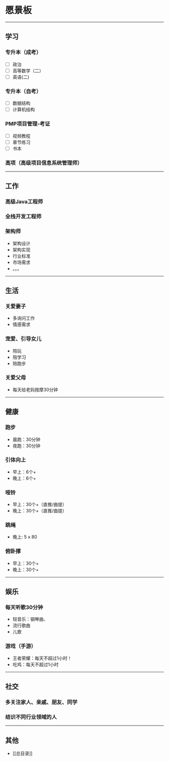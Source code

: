# 愿景板
---
## 学习
### 专升本（成考）
- [ ] 政治
- [ ] 高等数学（二）
- [ ] 英语(二)

### 专升本（自考）
- [ ] 数据结构
- [ ] 计算机结构

### PMP项目管理-考证
- [ ] 视频教程
- [ ] 章节练习
- [ ] 书本

### 高项（高级项目信息系统管理师）

---
## 工作
### 高级Java工程师
### 全栈开发工程师
### 架构师
- 架构设计
- 架构实现
- 行业标准
- 市场需求
- 。。。

---
## 生活
### 关爱妻子
- 多询问工作
- 情感需求

### 宠爱、引导女儿
- 陪玩
- 陪学习
- 陪跑步

### 关爱父母
- 每天给老妈按摩30分钟


---
## 健康
### 跑步
- 晨跑：30分钟
- 夜跑：30分钟

### 引体向上
- 早上：6个+
- 晚上：6个+

### 哑铃
- 早上：30个+（直推/曲提）
- 晚上：30个+（直推/曲提）

### 跳绳
- 晚上: 5 x 80

### 俯卧撑
- 早上：30个+
- 晚上：30个+

---

## 娱乐
### 每天听歌30分钟
- 轻音乐：钢琴曲、
- 流行歌曲
- 儿歌
### 游戏（手游）
- 王者荣耀：每天不超过1小时！
- 吃鸡：每天不超过1小时

---
## 社交
### 多关注家人、亲戚、朋友、同学
### 结识不同行业领域的人

---
## 其他
- [[总目录]]